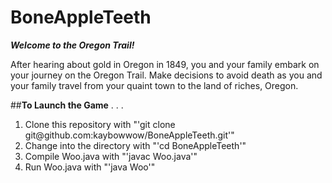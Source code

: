 # **BoneAppleTeeth**

**_Welcome to the Oregon Trail!_**

After hearing about gold in Oregon in 1849, you and your family embark on your journey on the Oregon Trail. Make decisions to avoid death as you and your family travel from your quaint town to the land of riches, Oregon.

##**To Launch the Game** . . . 
<ol>
<li> Clone this repository with "'git clone git@github.com:kaybowwow/BoneAppleTeeth.git'" </li>
<li> Change into the directory with "'cd BoneAppleTeeth'"
<li> Compile Woo.java with "'javac Woo.java'"</li>
<li> Run Woo.java with "'java Woo'"</li>
</ol>